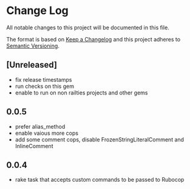 # Change Log
All notable changes to this project will be documented in this file.

The format is based on [Keep a Changelog](http://keepachangelog.com/) 
and this project adheres to [Semantic Versioning](http://semver.org/).

## [Unreleased]

- fix release timestamps
- run checks on this gem
- enable to run on non railties projects and other gems

## 0.0.5

- prefer alias_method
- enable vaious more cops
- add some comment cops, disable FrozenStringLiteralComment and InlineComment

## 0.0.4

- rake task that accepts custom commands to be passed to Rubocop
